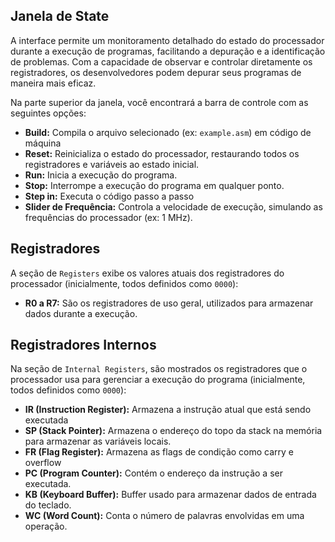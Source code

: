 ## Janela de State

A interface permite um monitoramento detalhado do estado do processador durante a execução de programas, facilitando a depuração e a identificação de problemas. Com a capacidade de observar e controlar diretamente os registradores, os desenvolvedores podem depurar seus programas de maneira mais eficaz.

Na parte superior da janela, você encontrará a barra de controle com as seguintes opções:

- **Build:** Compila o arquivo selecionado (ex: `example.asm`) em código de máquina
- **Reset:** Reinicializa o estado do processador, restaurando todos os registradores e variáveis ao estado inicial.
- **Run:** Inicia a execução do programa.
- **Stop:** Interrompe a execução do programa em qualquer ponto.
- **Step in:** Executa o código passo a passo
- **Slider de Frequência:** Controla a velocidade de execução, simulando as frequências do processador (ex: 1 MHz).


## Registradores

A seção de `Registers` exibe os valores atuais dos registradores do processador (inicialmente, todos definidos como `0000`):

- **R0 a R7:** São os registradores de uso geral, utilizados para armazenar dados durante a execução.


## Registradores Internos

Na seção de `Internal Registers`, são mostrados os registradores que o processador usa para gerenciar a execução do programa (inicialmente, todos definidos como `0000`):
 
- **IR (Instruction Register):** Armazena a instrução atual que está sendo executada
- **SP (Stack Pointer):** Armazena o endereço do topo da stack na memória para armazenar as variáveis locais.
- **FR (Flag Register):** Armazena as flags de condição como carry e overflow
- **PC (Program Counter):** Contém o endereço da instrução a ser executada.
- **KB (Keyboard Buffer):** Buffer usado para armazenar dados de entrada do teclado.
- **WC (Word Count):** Conta o número de palavras envolvidas em uma operação.

